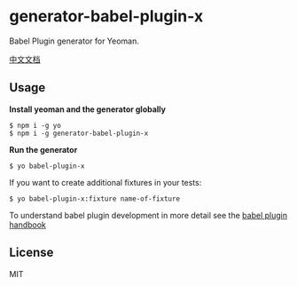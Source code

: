 # generator-babel-plugin-x

Babel Plugin generator for Yeoman.

[中文文档](./README-zh_CN.md)

## Usage

**Install yeoman and the generator globally**

```shell
$ npm i -g yo
$ npm i -g generator-babel-plugin-x
```

**Run the generator**

```shell
$ yo babel-plugin-x
```

If you want to create additional fixtures in your tests:

```shell
$ yo babel-plugin-x:fixture name-of-fixture
```

To understand babel plugin development in more detail see the [babel plugin handbook](https://github.com/thejameskyle/babel-handbook/blob/master/translations/en/plugin-handbook.md)

## License

MIT
